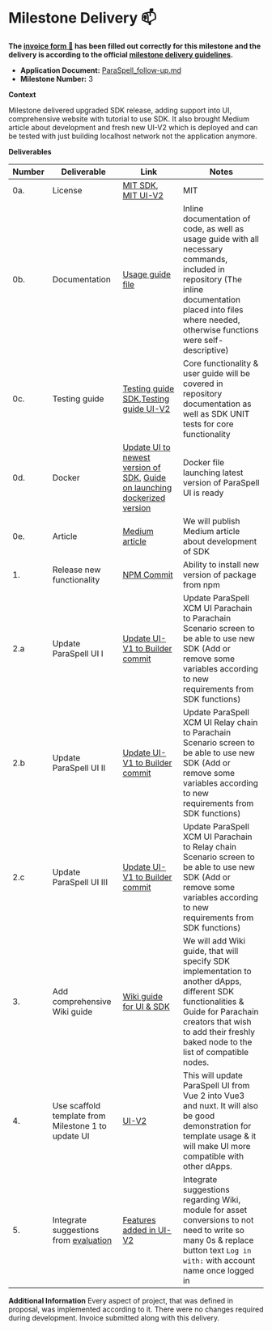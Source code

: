 # Milestone Delivery :mailbox:

**The [invoice form :pencil:](https://docs.google.com/forms/d/e/1FAIpQLSfmNYaoCgrxyhzgoKQ0ynQvnNRoTmgApz9NrMp-hd8mhIiO0A/viewform) has been filled out correctly for this milestone and the delivery is according to the official [milestone delivery guidelines](https://github.com/w3f/Grants-Program/blob/master/docs/milestone-deliverables-guidelines.md).**

- **Application Document:** [ParaSpell_follow-up.md](https://github.com/w3f/Grants-Program/blob/master/applications/ParaSpell_follow-up.md)
- **Milestone Number:** 3

**Context**

Milestone delivered upgraded SDK release, adding support into UI, comprehensive website with tutorial to use SDK. It also brought Medium article about development and fresh new UI-V2 which is deployed and can be tested with just building localhost network not the application anymore.

**Deliverables**

| Number | Deliverable                                                                                                                                                                     | Link                                                                                                                                                                                                                                        | Notes                                                                                                                                                                                                                  |
| ------ | ------------------------------------------------------------------------------------------------------------------------------------------------------------------------------- | ------------------------------------------------------------------------------------------------------------------------------------------------------------------------------------------------------------------------------------------- | ---------------------------------------------------------------------------------------------------------------------------------------------------------------------------------------------------------------------- |
| 0a.    | License                                                                                                                                                                         | [MIT SDK](https://github.com/paraspell/sdk/blob/main/LICENSE), [MIT UI-V2](https://github.com/paraspell/ui-v2/blob/main/LICENSE)                                                                                                            | MIT                                                                                                                                                                                                                    |
| 0b.    | Documentation                                                                                                                                                                   | [Usage guide file](https://github.com/paraspell/ui-v2/blob/main/README.md)                                                                                                                                                                  | Inline documentation of code, as well as usage guide with all necessary commands, included in repository (The inline documentation placed into files where needed, otherwise functions were self-descriptive)          |
| 0c.    | Testing guide                                                                                                                                                                   | [Testing guide SDK](https://github.com/paraspell/xcm-sdk/tree/main#-development),[Testing guide UI-V2](https://github.com/paraspell/ui-v2#31-prerequisites)                                                                                 | Core functionality & user guide will be covered in repository documentation as well as SDK UNIT tests for core functionality                                                                                           |
| 0d.    | Docker                                                                                                                                                                          | [Update UI to newest version of SDK](https://github.com/paraspell/ui-v1/commit/5dea10c4e814b7f0123441858c907c31fca0b081), [Guide on launching dockerized version](https://github.com/paraspell/ui-v2#start-application-in-docker-container) | Docker file launching latest version of ParaSpell UI is ready                                                                                                                                                          |
| 0e.    | Article                                                                                                                                                                         | [Medium article](https://medium.com/@dudo50/sdk-meant-to-unify-cross-chain-experience-on-polkadot-paraspell-xcm-sdk-ec8a781f4f57)                                                                                                           | We will publish Medium article about development of SDK                                                                                                                                                                |
| 1.     | Release new functionality                                                                                                                                                       | [NPM Commit](https://github.com/paraspell/xcm-sdk/commit/51de81fc0a060a3fdeec004de8c4ddee71c70c6a)                                                                                                                                          | Ability to install new version of package from npm                                                                                                                                                                     |
| 2.a    | Update ParaSpell UI I                                                                                                                                                           | [Update UI-V1 to Builder commit](https://github.com/paraspell/ui-v1/commit/2d67280b334f9f18d40c2ce68d831c1d61e6c80f)                                                                                                                        | Update ParaSpell XCM UI Parachain to Parachain Scenario screen to be able to use new SDK (Add or remove some variables according to new requirements from SDK functions)                                               |
| 2.b    | Update ParaSpell UI II                                                                                                                                                          | [Update UI-V1 to Builder commit](https://github.com/paraspell/ui-v1/commit/2d67280b334f9f18d40c2ce68d831c1d61e6c80f)                                                                                                                        | Update ParaSpell XCM UI Relay chain to Parachain Scenario screen to be able to use new SDK (Add or remove some variables according to new requirements from SDK functions)                                             |
| 2.c    | Update ParaSpell UI III                                                                                                                                                         | [Update UI-V1 to Builder commit](https://github.com/paraspell/ui-v1/commit/2d67280b334f9f18d40c2ce68d831c1d61e6c80f)                                                                                                                        | Update ParaSpell XCM UI Parachain to Relay chain Scenario screen to be able to use new SDK (Add or remove some variables according to new requirements from SDK functions)                                             |
| 3.     | Add comprehensive Wiki guide                                                                                                                                                    | [Wiki guide for UI & SDK](https://paraspell.github.io/docs/)                                                                                                                                                                                | We will add Wiki guide, that will specify SDK implementation to another dApps, different SDK functionalities & Guide for Parachain creators that wish to add their freshly baked node to the list of compatible nodes. |
| 4.     | Use scaffold template from Milestone 1 to update UI                                                                                                                             | [UI-V2](https://github.com/paraspell/ui-v2)                                                                                                                                                                                                 | This will update ParaSpell UI from Vue 2 into Vue3 and nuxt. It will also be good demonstration for template usage & it will make UI more compatible with other dApps.                                                 |
| 5.     | Integrate suggestions from [evaluation](https://github.com/w3f/Grant-Milestone-Delivery/blob/1343c66d74a1078b2a30972463a614737ed8aa92/evaluations/paraspell_1_keeganquigley.md) | [Features added in UI-V2](https://github.com/paraspell/ui-v2)                                                                                                                                                                               | Integrate suggestions regarding Wiki, module for asset conversions to not need to write so many 0s & replace button text `Log in with:` with account name once logged in                                               |

**Additional Information**
Every aspect of project, that was defined in proposal, was implemented according to it. There were no changes required during development. Invoice submitted along with this delivery.

